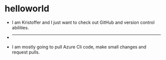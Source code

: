 # helloworld

* I am Kristoffer and I just want to check out GitHub and version control abilities.
* ---
* I am mostly going to pull Azure Cli code, make small changes and request pulls.  
